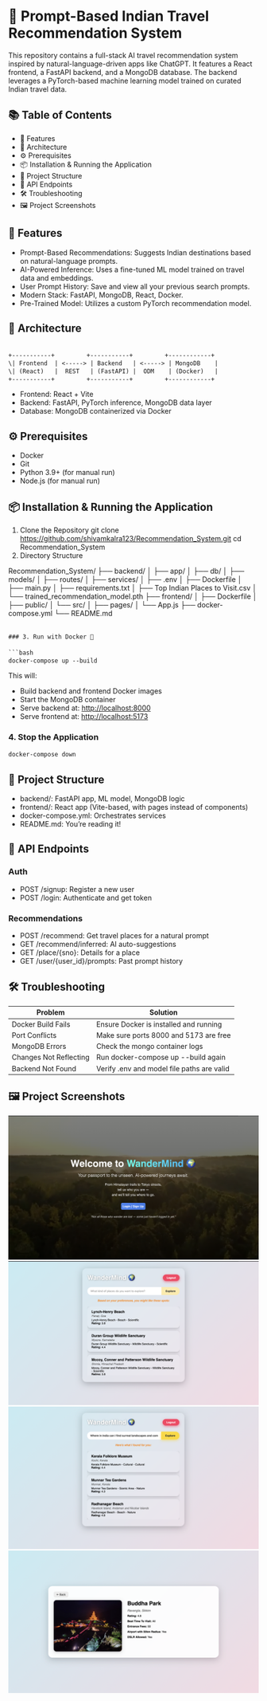 # 🧳 Prompt-Based Indian Travel Recommendation System

This repository contains a full-stack AI travel recommendation system inspired by natural-language-driven apps like ChatGPT. It features a React frontend, a FastAPI backend, and a MongoDB database. The backend leverages a PyTorch-based machine learning model trained on curated Indian travel data.

## 📚 Table of Contents

- 🚀 Features
- 🧱 Architecture
- ⚙️ Prerequisites
- 📦 Installation & Running the Application
- 📁 Project Structure
- 🔌 API Endpoints
- 🛠️ Troubleshooting
- 🖼️ Project Screenshots

## 🚀 Features

- Prompt-Based Recommendations: Suggests Indian destinations based on natural-language prompts.
- AI-Powered Inference: Uses a fine-tuned ML model trained on travel data and embeddings.
- User Prompt History: Save and view all your previous search prompts.
- Modern Stack: FastAPI, MongoDB, React, Docker.
- Pre-Trained Model: Utilizes a custom PyTorch recommendation model.

## 🧱 Architecture

```

+-----------+         +-----------+         +------------+
\| Frontend  | <-----> | Backend   | <-----> | MongoDB    |
\| (React)   |  REST   | (FastAPI) |  ODM    | (Docker)   |
+-----------+         +-----------+         +------------+

````

- Frontend: React + Vite  
- Backend: FastAPI, PyTorch inference, MongoDB data layer  
- Database: MongoDB containerized via Docker

## ⚙️ Prerequisites

- Docker  
- Git  
- Python 3.9+ (for manual run)  
- Node.js (for manual run)

## 📦 Installation & Running the Application

1. Clone the Repository
git clone https://github.com/shivamkalra123/Recommendation_System.git
cd Recommendation_System
2. Directory Structure

Recommendation_System/
├── backend/
│   ├── app/
│   ├── db/
│   ├── models/
│   ├── routes/
│   ├── services/
│   ├── .env
│   ├── Dockerfile
│   ├── main.py
│   ├── requirements.txt
│   ├── Top Indian Places to Visit.csv
│   └── trained_recommendation_model.pth
├── frontend/
│   ├── Dockerfile
│   ├── public/
│   └── src/
│       ├── pages/
│       └── App.js
├── docker-compose.yml
└── README.md
```

### 3. Run with Docker 🐳

```bash
docker-compose up --build
```

This will:

* Build backend and frontend Docker images
* Start the MongoDB container
* Serve backend at: [http://localhost:8000](http://localhost:8000)
* Serve frontend at: [http://localhost:5173](http://localhost:5173)

### 4. Stop the Application

```bash
docker-compose down
```

## 📁 Project Structure

* backend/: FastAPI app, ML model, MongoDB logic
* frontend/: React app (Vite-based, with pages instead of components)
* docker-compose.yml: Orchestrates services
* README.md: You’re reading it!

## 🔌 API Endpoints

### Auth

* POST /signup: Register a new user
* POST /login: Authenticate and get token

### Recommendations

* POST /recommend: Get travel places for a natural prompt
* GET /recommend/inferred: AI auto-suggestions
* GET /place/{sno}: Details for a place
* GET /user/{user\_id}/prompts: Past prompt history

## 🛠️ Troubleshooting

| Problem                | Solution                                   |
| ---------------------- | ------------------------------------------ |
| Docker Build Fails     | Ensure Docker is installed and running     |
| Port Conflicts         | Make sure ports 8000 and 5173 are free     |
| MongoDB Errors         | Check the mongo container logs             |
| Changes Not Reflecting | Run docker-compose up --build again        |
| Backend Not Found      | Verify .env and model file paths are valid |

## 🖼️ Project Screenshots

![Landing Page](Screenshots/LandingPage.png)
![Recommendation](Screenshots/Recommendation.png)
![Travel Recommendation as per Prompt](Screenshots/TravelPlaces.png)
![Places Detail](Screenshots/PlacesInfo.png)

